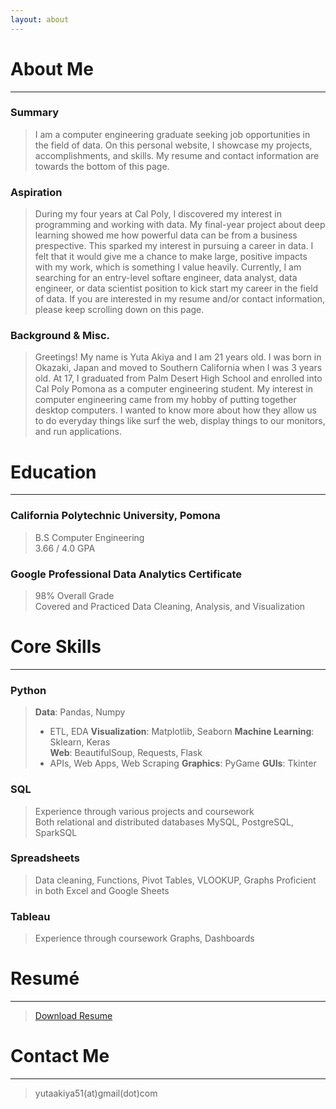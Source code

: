 ```yaml
---
layout: about 
---
```


# About Me
---

### Summary
> I am a computer engineering graduate seeking job opportunities in the field of data.
On this personal website, I showcase my projects, accomplishments, and skills. My resume and contact information are towards the bottom of this page. 


### Aspiration
> During my four years at Cal Poly, I discovered my interest in programming and working with data. My final-year project about deep learning showed me how powerful data can be from a business prespective. This sparked my interest in pursuing a career in data. I felt that it would give me a chance to make large, positive impacts with my work, which is something I value heavily. Currently, I am searching for an entry-level softare engineer, data analyst, data engineer, or data scientist position to kick start my career in the field of data. If you are interested in my resume and/or contact information, please keep scrolling down on this page. 


### Background & Misc.
> Greetings! My name is Yuta Akiya and I am 21 years old. I was born in Okazaki, Japan and moved to Southern California when I was 3 years old. At 17, I graduated from Palm      Desert High School and enrolled into Cal Poly Pomona as a computer engineering student. My interest in computer engineering came from my hobby of putting together desktop computers. I wanted to know more about how they allow us to do everyday things like surf the web, display things to our monitors, and run applications.


# Education
---
### California Polytechnic University, Pomona
> B.S Computer Engineering  
> 3.66 / 4.0 GPA  


### Google Professional Data Analytics Certificate
> 98% Overall Grade  
> Covered and Practiced Data Cleaning, Analysis, and Visualization


# Core Skills  
---
### Python
> **Data**: Pandas, Numpy
> - ETL, EDA
> **Visualization**: Matplotlib, Seaborn 
> **Machine Learning**: Sklearn, Keras  
> **Web**: BeautifulSoup, Requests, Flask 
> - APIs, Web Apps, Web Scraping 
> **Graphics**: PyGame
> **GUIs**: Tkinter  



### SQL
> Experience through various projects and coursework  
> Both relational and distributed databases
> MySQL, PostgreSQL, SparkSQL


### Spreadsheets
> Data cleaning, Functions, Pivot Tables, VLOOKUP, Graphs
> Proficient in both Excel and Google Sheets


### Tableau
> Experience through coursework
> Graphs, Dashboards


# Resumé
---
> <a href="" download>Download Resume</a>


# Contact Me 
---
> yutaakiya51(at)gmail(dot)com
